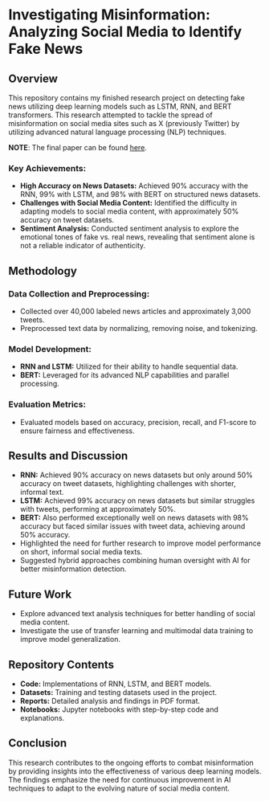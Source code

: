 # Investigating Misinformation: Analyzing Social Media to Identify Fake News

## Overview
This repository contains my finished research project on detecting fake news utilizing deep learning models such as LSTM, RNN, and BERT transformers. This research attempted to tackle the spread of misinformation on social media sites such as X (previously Twitter) by utilizing advanced natural language processing (NLP) techniques.

**NOTE**: The final paper can be found [here](./Deep%20Learning%20on%20Fake%20News%20Detection%20Final%20Paper.pdf).

### Key Achievements:
- **High Accuracy on News Datasets:** Achieved 90% accuracy with the RNN, 99% with LSTM, and 98% with BERT on structured news datasets.
- **Challenges with Social Media Content:** Identified the difficulty in adapting models to social media content, with approximately 50% accuracy on tweet datasets.
- **Sentiment Analysis:** Conducted sentiment analysis to explore the emotional tones of fake vs. real news, revealing that sentiment alone is not a reliable indicator of authenticity.

## Methodology
### Data Collection and Preprocessing:
- Collected over 40,000 labeled news articles and approximately 3,000 tweets.
- Preprocessed text data by normalizing, removing noise, and tokenizing.

### Model Development:
- **RNN and LSTM:** Utilized for their ability to handle sequential data.
- **BERT:** Leveraged for its advanced NLP capabilities and parallel processing.

### Evaluation Metrics:
- Evaluated models based on accuracy, precision, recall, and F1-score to ensure fairness and effectiveness.

## Results and Discussion
- **RNN:** Achieved 90% accuracy on news datasets but only around 50% accuracy on tweet datasets, highlighting challenges with shorter, informal text.
- **LSTM:** Achieved 99% accuracy on news datasets but similar struggles with tweets, performing at approximately 50%.
- **BERT:** Also performed exceptionally well on news datasets with 98% accuracy but faced similar issues with tweet data, achieving around 50% accuracy.
- Highlighted the need for further research to improve model performance on short, informal social media texts.
- Suggested hybrid approaches combining human oversight with AI for better misinformation detection.

## Future Work
- Explore advanced text analysis techniques for better handling of social media content.
- Investigate the use of transfer learning and multimodal data training to improve model generalization.

## Repository Contents
- **Code:** Implementations of RNN, LSTM, and BERT models.
- **Datasets:** Training and testing datasets used in the project.
- **Reports:** Detailed analysis and findings in PDF format.
- **Notebooks:** Jupyter notebooks with step-by-step code and explanations.

## Conclusion
This research contributes to the ongoing efforts to combat misinformation by providing insights into the effectiveness of various deep learning models. The findings emphasize the need for continuous improvement in AI techniques to adapt to the evolving nature of social media content.
